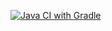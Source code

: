 [![Java CI with Gradle](https://github.com/AkhnovskayaYuliya/Selenide1/actions/workflows/gradle.yml/badge.svg)](https://github.com/AkhnovskayaYuliya/Selenide1/actions/workflows/gradle.yml)